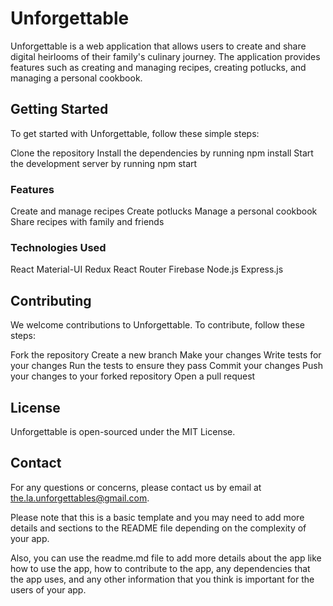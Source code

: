 # Unforgettable
Unforgettable is a web application that allows users to create and share digital heirlooms of their family's culinary journey. The application provides features such as creating and managing recipes, creating potlucks, and managing a personal cookbook.

## Getting Started
To get started with Unforgettable, follow these simple steps:

Clone the repository
Install the dependencies by running npm install
Start the development server by running npm start

### Features
Create and manage recipes
Create potlucks
Manage a personal cookbook
Share recipes with family and friends

### Technologies Used
React
Material-UI
Redux
React Router
Firebase
Node.js
Express.js

## Contributing
We welcome contributions to Unforgettable. To contribute, follow these steps:

Fork the repository
Create a new branch
Make your changes
Write tests for your changes
Run the tests to ensure they pass
Commit your changes
Push your changes to your forked repository
Open a pull request

## License
Unforgettable is open-sourced under the MIT License.

## Contact
For any questions or concerns, please contact us by email at the.la.unforgettables@gmail.com.

Please note that this is a basic template and you may need to add more details and sections to the README file depending on the complexity of your app.

Also, you can use the readme.md file to add more details about the app like how to use the app, how to contribute to the app, any dependencies that the app uses, and any other information that you think is important for the users of your app.